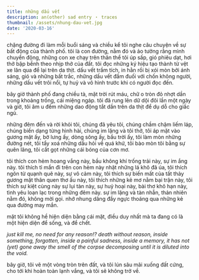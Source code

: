 ```yaml
---
title: những dấu vết
description: an(other) sad entry ・ traces
thumbnail: /assets/nhung-dau-vet.jpg
date: '2020-03-16'
---
```

chặng đường đi làm mỗi buổi sáng và chiều kể tôi nghe câu chuyện về sự bất động của thành phố. tôi là con đường, nằm đó và ảo tưởng rằng mình chuyển động, những con xe chạy trên thân thể tôi úp sấp, gió phiêu dạt, hơi thở bập bềnh theo nhịp thở của đất. tôi đọc những ký hiệu tạo thành từ vệt xe lăn qua để lại trên da thịt. dấu vết trầm tích, in hằn rồi bị xói mòn bởi ánh sáng, gió và những bất trắc, những dấu vết đắm đuối với chốn không người, những dấu vết trôi nổi, tự huỷ và vô hình trước khi có người đọc đến.

bây giờ thành phố đang chiều tà, mặt trời rút máu, chữ o tròn đỏ nhợt dần trong khoảng trống, cái miệng ngáp. tôi đã rung lên dữ dội đôi lần một ngày và giờ, tôi âm u đếm những dao động tắt dần trên da thịt để dụ dỗ cho giấc ngủ.

những đêm đến và rời khỏi tôi, chúng đã yêu tôi, chúng chầm chậm liếm láp, chúng biến dạng từng hình hài, chúng im lặng và tôi thở, tôi áp mặt vào gương mặt ấy, bờ lưng ấy, dòng sông ấy, bầu trời ấy, tôi làm mòn những đường nét, tôi tẩy xoá những dấu hỏi về quá khứ, tôi bào mòn tôi bằng sự quên lãng, tôi cắt gọt những cái bóng của cơn mơ.

tôi thích con hẻm hoang vắng này, bầu không khí trống trải này, sự im ắng này. tôi thích tỉ mẩn đi trên con hẻm này nhặt những lá khô đã úa, tôi thích ngôn từ quạnh quẽ này, sự vô cảm này, tôi thích sự biến mất của tất thảy gương mặt thân quen thơ ấu này, tôi thích những kẻ mơ nằm bại trận này, tôi thích sự kiệt cùng này sự lụi tàn này, sự huỷ hoại này, bài thơ khô hạn này, tình yêu loạn lạc trong những đêm này.
sự im lặng và tàn nhẫn, thản nhiên nằm đó, không mời gọi. nhớ nhung dâng đầy ngực thoáng qua những kẻ qua đường may mắn.

mặt tôi không hề hiện diện bằng cái mặt, điều duy nhất mà ta đang có là một hiện diện để sống, và để chết.

_just kill me, no need for any reason!? death without reason, inside something, forgotten, inside a painful sadness, inside a memory, it has not (yet) gone away the smell of the corpse decomposing until it is diluted into the void._

bây giờ, tôi vẽ một vòng tròn trên đất, và tôi lún sâu mãi xuống đất cứng, cho tới khi hoàn toàn lạnh vắng, và tôi sẽ không trở về.

